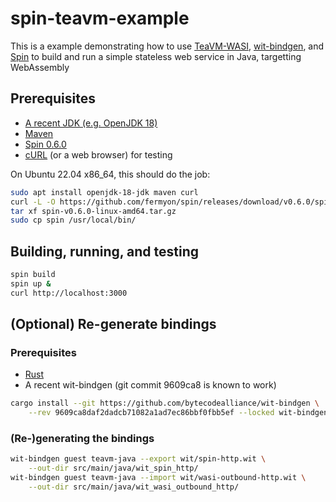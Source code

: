 # spin-teavm-example

This is a example demonstrating how to use [TeaVM-WASI](https://github.com/fermyon/teavm-wasi), [wit-bindgen](https://github.com/bytecodealliance/wit-bindgen), and [Spin](https://github.com/fermyon/spin) to build and run a simple stateless web service in Java, targetting WebAssembly

## Prerequisites

- [A recent JDK (e.g. OpenJDK 18)](https://jdk.java.net/18/)
- [Maven](https://maven.apache.org/download.cgi)
- [Spin 0.6.0](https://github.com/fermyon/spin/releases/tag/v0.6.0)
- [cURL](https://curl.se/download.html) (or a web browser) for testing

On Ubuntu 22.04 x86_64, this should do the job:

```sh
sudo apt install openjdk-18-jdk maven curl
curl -L -O https://github.com/fermyon/spin/releases/download/v0.6.0/spin-v0.6.0-linux-amd64.tar.gz
tar xf spin-v0.6.0-linux-amd64.tar.gz
sudo cp spin /usr/local/bin/
```

## Building, running, and testing

```sh
spin build
spin up &
curl http://localhost:3000
```

## (Optional) Re-generate bindings

### Prerequisites

- [Rust](https://rustup.rs/)
- A recent wit-bindgen (git commit 9609ca8 is known to work)

```sh
cargo install --git https://github.com/bytecodealliance/wit-bindgen \
    --rev 9609ca8daf2dadcb71082a1ad7ec86bbf0fbb5ef --locked wit-bindgen-cli
```

### (Re-)generating the bindings

```sh
wit-bindgen guest teavm-java --export wit/spin-http.wit \
    --out-dir src/main/java/wit_spin_http/
wit-bindgen guest teavm-java --import wit/wasi-outbound-http.wit \
    --out-dir src/main/java/wit_wasi_outbound_http/
```
